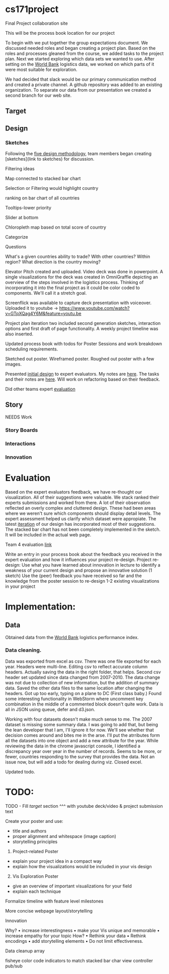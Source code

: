# cs171project


Final Project collaboration site

This will be the process book location for our project

To begin with we put together the group expectations document.  We discussed needed roles and began creating a project plan.  Based on the roles and processes gleaned from the course, we added tasks to the project plan.  Next we started exploring which data sets we wanted to use.  After setting on the [World Bank](http://lpi.worldbank.org/) logistics data, we worked on which parts of it were most suitable for exploration.

We had decided that slack would be our primary communication method and created a private channel.  A github repository was added to an existing organization.  To separate our data from our presentation we created a second branch for our web site.

## Target

## Design

### Sketches

Following the [five design methodology](fds.design), team members began creating [sketches](link to sketches) for discussion.

Filtering ideas

Map connected to stacked bar chart

Selection or Filtering would highlight country

ranking on bar chart of all countries

Tooltips-lower priority

Slider at bottom

Chloropleth map based on total score of country

Categorize

Questions

What's a given countries ability to trade?  With other countries?  Within region?  What direction is the country moving?

Elevator Pitch created and uploaded.  Video deck was done in powerpoint.  A single visualizations for the deck was created in OmniGraffle
depicting an overview of the steps involved in the logistics process.  Thinking of incorporating it into the final project as it could be
color coded to components.  We'll call it a stretch goal.


Screenflick was available to capture deck presentation with voiceover.  Uploaded it to youtube ->
https://www.youtube.com/watch?v=GTpXQag4Y6M&feature=youtu.be


Project plan iteration two included second generation sketches, interaction options and first draft of page functionality.
A weekly project timeline was also inserted.

Updated process book with todos for Poster Sessions and work breakdown scheduling requirements.

Sketched out poster.  Wireframed poster.  Roughed out poster with a few images.

Presented [initial design](https://github.com/harvard-team-pivot/cs171project/blob/master/layout5thdraft.png) to expert evaluators.  My notes are [here](https://github.com/harvard-team-pivot/cs171project/blob/master/usability%20notes%205th%20draft.rtf).  The tasks and their notes are [here](https://docs.google.com/document/d/1V30sgNuz1gvNCDq5v9yZhS4HqxqGNCIg6ohysef5Xcc/edit).  Will work on refactoring based on their feedback.

Did other teams expert [evaluation](https://docs.google.com/document/d/15eI7KlfR9ygWP7djfWg1bzdEcvD6AFQspwPc3gqs8fw/edit)

## Story

NEEDS Work

### Story Boards

### Interactions

### Innovation

# Evaluation

Based on the expert evaluators feedback, we have re-thought our visualization.  All of their suggestions were valuable.  We stack ranked their experts submissions and worked from there.  A lot of their observation reflected an overly complex and cluttered design.  These had been areas where we weren't sure which components should display detail levels.  The expert assessment helped us clarify which dataset were appropiate.  The latest [iteration](https://github.com/harvard-team-pivot/cs171project/blob/master/drafts/layout12thdraft.png) of our design has incorporated most of their suggestions.  The stacked bar chart has not been completely implemented in the sketch.  It will be included in the actual web page.

Team 4 evaluation [link](https://docs.google.com/document/d/1V30sgNuz1gvNCDq5v9yZhS4HqxqGNCIg6ohysef5Xcc/edit)

Write an entry in your process book about the feedback you received in the expert evaluation and how it influences your project re-design.
Project re-design:
Use what you have learned about innovation in lecture to identify a weakness of your current design and propose an innovative solution (1 sketch)
Use the (peer) feedback you have received so far and the knowledge from the poster session to re-design 1-2 existing visualizations in your project


# Implementation:


## Data

Obtained data from the [World Bank](http://lpi.worldbank.org/) logistics performance index.

### Data cleaning.

Data was exported from excel as csv.  There was one file exported for each year.  Headers were multi-line.  Editing csv to reflect accurate column headers.  Actually saving the data in the right folder, that helps.  Second csv header set updated since data changed from 2007-2010.  The data change was not due to collection of new information, but the addition of summary data.  Saved the other data files to the same location after changing the headers.  Got up too early, typing on a plane to DC (First class baby.)  Found some interesting functionality in WebStorm where uncomment key combination in the middle of a commented block doesn't quite work.  Data is all in JSON using queue, defer and d3.json.

Working with four datasets doesn't make much sense to me.  The 2007 dataset is missing some summary data. I was going to add that, but being the lean developer that I am, I'll ignore it for now.  We'll see whether that decision comes around and bites me in the arse. I'll put the atrributes form all the datasets into one object and add a new attribute for the year.  While reviewing the data in the chrome javascript console, I identified a discrepancy year over year in the number of records.  Seems to be more, or fewer, countries responding to the survey that provides the data.  Not an issue now, but will add a todo for dealing during viz.  Closed excel.

Updated todo.

# TODO:

TODO - Fill _target_ section ^^^ with youtube deck/video & project submission text

Create your poster and use:
- title and authors
- proper alignment and whitespace (image caption)
- storytelling principles

1) Project-related Poster
- explain your project idea in a
compact way
- explain how the visualizations
would be included in your
vis design
2) Vis Exploration Poster
- give an overview of important
visualizations for your field
- explain each technique

Formalize timeline with feature level milestones

More concise webpage layout/storytelling

Innovation

  Why?
  • increase interestingness
  • make your Vis unique and memorable
  • increase empathy for your topic
  How?
  • Rethink your data
  • Rethink encodings
  • add storytelling elements
  • Do not limit effectiveness.

Data cleanup array

fisheye
color code indicators to match stacked bar char
view controller pub/sub
